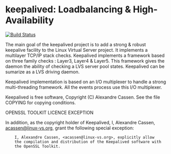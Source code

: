 keepalived: Loadbalancing & High-Availability
=============================================

[![Build Status](https://travis-ci.org/acassen/keepalived.svg?branch=master)](https://travis-ci.org/acassen/keepalived)

The main goal of the keepalived project is to add a strong & robust
keepalive facility to the Linux Virtual Server project.
It implements a multilayer TCP/IP stack checks. Keepalived implements
a framework based on three family checks : Layer3, Layer4 & Layer5. 
This framework gives the daemon the ability of checking a LVS server 
pool states. Keepalived can be sumarize as a LVS driving daemon.

Keepalived implementation is based on an I/O multiplexer to handle a 
strong multi-threading framework. All the events process use this I/O
multiplexer.

Keepalived is free software, Copyright (C) Alexandre Cassen.
See the file COPYING for copying conditions.


OPENSSL TOOLKIT LICENCE EXCEPTION

In addition, as the copyright holder of Keepalived,
I, Alexandre Cassen, <acassen@linux-vs.org>,
grant the following special exception: 

        I, Alexandre Cassen, <acassen@linux-vs.org>, explicitly allow
        the compilation and distribution of the Keepalived software with
        the OpenSSL Toolkit.

